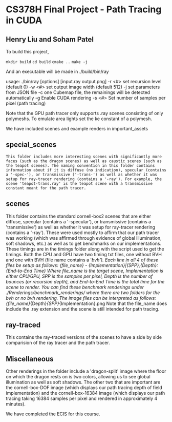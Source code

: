 # CS378H Final Project - Path Tracing in CUDA
## Henry Liu and Soham Patel

To build this project,

`mkdir build`
`cd build`
`cmake ..`
`make -j`

And an executable will be made in ./build/bin/ray

usage: ./bin/ray [options] [input.ray output.png]
  -r <#>      set recursion level (default 0)
  -w <#>      set output image width (default 512)
  -j <FILE>   set parameters from JSON file
  -c <FILE>   one Cubemap file, the remainings will be detected automatically
  -g          Enable CUDA rendering
  -s <#>      Set number of samples per pixel (path tracing)

Note that the GPU path tracer only supports .ray scenes consisting of only polymeshs.
To emulate area lights set the ke constant of a polymesh.

We have included scenes and example renders in important_assets
  ## special_scenes 
    This folder includes more interesting scenes with significantly more faces (such as the dragon scenes) as well as caustic scenes (such as the teapot scenes). The naming convention in this folder contains information about if it is diffuse (no indication), specular (contains a '-spec-'), or transmissive ('-trans-') as well as whether it was setup for ray-tracer rendering (contains a '-ray'). For example, the scene 'teapot-trans.ray' is the teapot scene with a transmissive constant meant for the path tracer. 
  ## scenes
  This folder contains the standard cornell-box2 scenes that are either diffuse, specular (contains a '-specular'), or transmissive (contains a 'transmissive') as well as whether it was setup for ray-tracer rendering (contains a '-ray'). These were used mostly to affirm that our path tracer was working (which was affirmed through evidence of global illumination, soft shadows, etc.) as well as to get benchmarks on our implementations. These timings are in the timings folder along with the script used to get the timings. Both the CPU and GPU have two timing txt files, one without BVH and one with BVH (file name contains a '_bvh'). Each line in all 4 of these files be setup as follows:
  {file_name} - {Implementation}|{SPP},{Depth}: {End-to-End Time}
 Where file_name is the target scene, Implementation is either CPU/GPU, SPP is the samples per pixel, Depth is the number of bounces (or recursion depth), and End-to-End Time is the total time for the scene to render. You can find these benchmark renderings under ./Renderings/benchmark_renderings/ where there are two folders for the bvh or no bvh rendering. The image files can be interpreted as follows:
  {file_name}_{Depth}_{SPP}_{Implementation}.png
Note that the file_name does include the .ray extension and the scene is still intended for path tracing.
  ## ray-traced
  This contains the ray-traced versions of the scenes to have a side by side comparision of the ray tracer and the path tracer.
  ## Miscellaneous
  Other renderings in the folder include a 'dragon-split' image where the floor on which the dragon rests on is two colors, allowing us to see global illumination as well as soft shadows. The other two that are important are the cornell-box-DOF image (which displays our path tracing depth of field implementation) and the cornell-box-16384 image (which displays our path tracing taking 16384 samples per pixel and rendered in approximately 4 minutes).
  
  
  
  
  
  We have completed the ECIS for this course.
